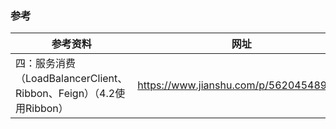 ### 参考
参考资料 | 网址
--- | ---
四：服务消费（LoadBalancerClient、Ribbon、Feign）（4.2使用Ribbon）| https://www.jianshu.com/p/562045489d9d